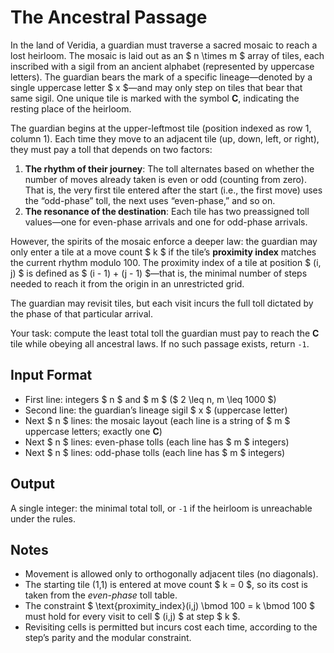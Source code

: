 # The Ancestral Passage

In the land of Veridia, a guardian must traverse a sacred mosaic to reach a lost heirloom. The mosaic is laid out as an $ n \times m $ array of tiles, each inscribed with a sigil from an ancient alphabet (represented by uppercase letters). The guardian bears the mark of a specific lineage—denoted by a single uppercase letter $ x $—and may only step on tiles that bear that same sigil. One unique tile is marked with the symbol **C**, indicating the resting place of the heirloom.

The guardian begins at the upper-leftmost tile (position indexed as row 1, column 1). Each time they move to an adjacent tile (up, down, left, or right), they must pay a toll that depends on two factors:

1. **The rhythm of their journey**: The toll alternates based on whether the number of moves already taken is even or odd (counting from zero). That is, the very first tile entered after the start (i.e., the first move) uses the “odd-phase” toll, the next uses “even-phase,” and so on.
2. **The resonance of the destination**: Each tile has two preassigned toll values—one for even-phase arrivals and one for odd-phase arrivals.

However, the spirits of the mosaic enforce a deeper law: the guardian may only enter a tile at a move count $ k $ if the tile’s **proximity index** matches the current rhythm modulo 100. The proximity index of a tile at position $ (i, j) $ is defined as $ (i - 1) + (j - 1) $—that is, the minimal number of steps needed to reach it from the origin in an unrestricted grid.

The guardian may revisit tiles, but each visit incurs the full toll dictated by the phase of that particular arrival.

Your task: compute the least total toll the guardian must pay to reach the **C** tile while obeying all ancestral laws. If no such passage exists, return `-1`.

## Input Format

- First line: integers $ n $ and $ m $ ($ 2 \leq n, m \leq 1000 $)
- Second line: the guardian’s lineage sigil $ x $ (uppercase letter)
- Next $ n $ lines: the mosaic layout (each line is a string of $ m $ uppercase letters; exactly one **C**)
- Next $ n $ lines: even-phase tolls (each line has $ m $ integers)
- Next $ n $ lines: odd-phase tolls (each line has $ m $ integers)

## Output

A single integer: the minimal total toll, or `-1` if the heirloom is unreachable under the rules.

## Notes

- Movement is allowed only to orthogonally adjacent tiles (no diagonals).
- The starting tile (1,1) is entered at move count $ k = 0 $, so its cost is taken from the *even-phase* toll table.
- The constraint $ \text{proximity\_index}(i,j) \bmod 100 = k \bmod 100 $ must hold for every visit to cell $ (i,j) $ at step $ k $.
- Revisiting cells is permitted but incurs cost each time, according to the step’s parity and the modular constraint.
